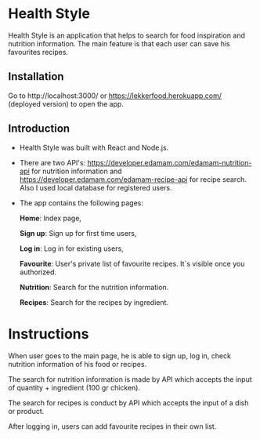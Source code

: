 # Health Style
Health Style is an application that helps to search for food inspiration and nutrition information. The main feature is that each user can save his favourites recipes.
## Installation
Go to http://localhost:3000/ or https://lekkerfood.herokuapp.com/ (deployed version) to open the app.
## Introduction
* Health Style was built with React and Node.js.
* There are two API's: https://developer.edamam.com/edamam-nutrition-api for nutrition information and https://developer.edamam.com/edamam-recipe-api for recipe search.
Also I used local database for registered users. 
* The app contains the following pages:

  **Home**: Index page, 
  
  **Sign up**: Sign up for first time users,
  
  **Log in**: Log in for existing users,
  
  **Favourite**: User's private list of favourite recipes. It`s visible once you authorized.
  
  **Nutrition**: Search for the nutrition information.
  
  **Recipes**: Search for the recipes by ingredient. 
  
# Instructions
  
When user goes to the main page, he is able to sign up, log in, check nutrition information of his food or recipes. 

The search for nutrition information is made by API which accepts the input of quantity + ingredient (100 gr chicken). 

The search for recipes is conduct by API which accepts the input of a dish or product.

After logging in, users can add favourite recipes in their own list. 
